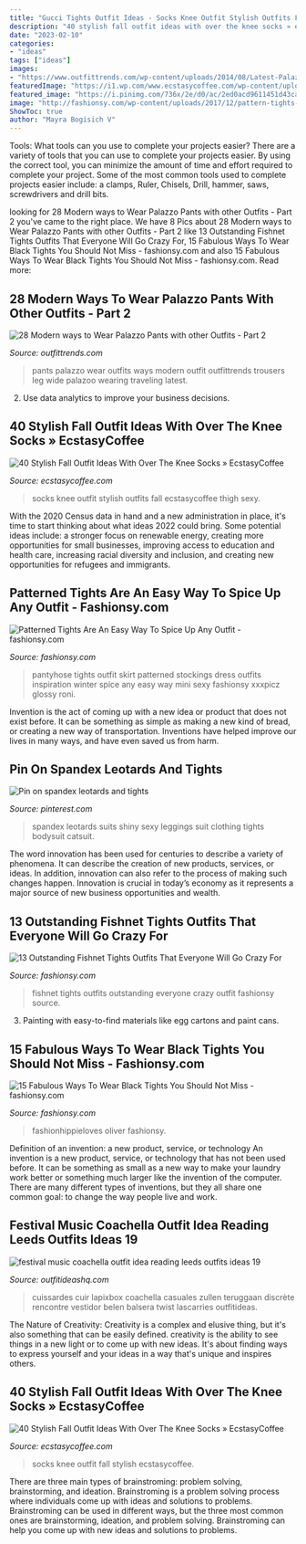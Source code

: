 ```yaml
---
title: "Gucci Tights Outfit Ideas - Socks Knee Outfit Stylish Outfits Fall Ecstasycoffee Thigh Sexy"
description: "40 stylish fall outfit ideas with over the knee socks » ecstasycoffee"
date: "2023-02-10"
categories:
- "ideas"
tags: ["ideas"]
images:
- "https://www.outfittrends.com/wp-content/uploads/2014/08/Latest-Palazoo-Pants-Fashion.jpg"
featuredImage: "https://i1.wp.com/www.ecstasycoffee.com/wp-content/uploads/2016/10/Over-The-Knee-Socks-32.jpg?resize=479%2C750"
featured_image: "https://i.pinimg.com/736x/2e/d0/ac/2ed0acd9611451d43caf7ee07cac9e75.jpg"
image: "http://fashionsy.com/wp-content/uploads/2017/12/pattern-tights-outfit-10-.jpg"
ShowToc: true
author: "Mayra Bogisich V"
---
```



Tools: What tools can you use to complete your projects easier?
There are a variety of tools that you can use to complete your projects easier. By using the correct tool, you can minimize the amount of time and effort required to complete your project. Some of the most common tools used to complete projects easier include: a clamps, Ruler, Chisels, Drill, hammer, saws, screwdrivers and drill bits.

	

		
looking for 28 Modern ways to Wear Palazzo Pants with other Outfits - Part 2 you've came to the right place. We have 8 Pics about 28 Modern ways to Wear Palazzo Pants with other Outfits - Part 2 like 13 Outstanding Fishnet Tights Outfits That Everyone Will Go Crazy For, 15 Fabulous Ways To Wear Black Tights You Should Not Miss - fashionsy.com and also 15 Fabulous Ways To Wear Black Tights You Should Not Miss - fashionsy.com. Read more:
		
    
## 28 Modern Ways To Wear Palazzo Pants With Other Outfits - Part 2

<img loading=lazy src="https://www.outfittrends.com/wp-content/uploads/2014/08/Latest-Palazoo-Pants-Fashion.jpg" onerror="this.onerror=null;this.src='https://tse3.mm.bing.net/th?id=OIP.1XAI1tIkXEQpqbiUvDA0sAHaK3&amp;pid=15.1';" alt="28 Modern ways to Wear Palazzo Pants with other Outfits - Part 2">

_Source: outfittrends.com_

>pants palazzo wear outfits ways modern outfit outfittrends trousers leg wide palazoo wearing traveling latest. 

	

2. Use data analytics to improve your business decisions.

    
## 40 Stylish Fall Outfit Ideas With Over The Knee Socks » EcstasyCoffee

<img loading=lazy src="https://i0.wp.com/www.ecstasycoffee.com/wp-content/uploads/2016/10/Over-The-Knee-Socks-22.jpg" onerror="this.onerror=null;this.src='https://tse4.mm.bing.net/th?id=OIP.3zkGh3Gwu_Z8StiQX_SzXwAAAA&amp;pid=15.1';" alt="40 Stylish Fall Outfit Ideas With Over The Knee Socks » EcstasyCoffee">

_Source: ecstasycoffee.com_

>socks knee outfit stylish outfits fall ecstasycoffee thigh sexy. 

	

With the 2020 Census data in hand and a new administration in place, it's time to start thinking about what ideas 2022 could bring. Some potential ideas include: a stronger focus on renewable energy, creating more opportunities for small businesses, improving access to education and health care, increasing racial diversity and inclusion, and creating new opportunities for refugees and immigrants.

    
## Patterned Tights Are An Easy Way To Spice Up Any Outfit - Fashionsy.com

<img loading=lazy src="http://fashionsy.com/wp-content/uploads/2017/12/pattern-tights-outfit-10-.jpg" onerror="this.onerror=null;this.src='https://tse2.mm.bing.net/th?id=OIP.KY_t3nZn7uTYqgZ9JuY2EgHaLH&amp;pid=15.1';" alt="Patterned Tights Are An Easy Way To Spice Up Any Outfit - fashionsy.com">

_Source: fashionsy.com_

>pantyhose tights outfit skirt patterned stockings dress outfits inspiration winter spice any easy way mini sexy fashionsy xxxpicz glossy roni. 

	

Invention is the act of coming up with a new idea or product that does not exist before. It can be something as simple as making a new kind of bread, or creating a new way of transportation. Inventions have helped improve our lives in many ways, and have even saved us from harm.

    
## Pin On Spandex Leotards And Tights

<img loading=lazy src="https://i.pinimg.com/736x/2e/d0/ac/2ed0acd9611451d43caf7ee07cac9e75.jpg" onerror="this.onerror=null;this.src='https://tse4.mm.bing.net/th?id=OIP.6ra-KPnn4wxrwtyZAPuCrgHaME&amp;pid=15.1';" alt="Pin on spandex leotards and tights">

_Source: pinterest.com_

>spandex leotards suits shiny sexy leggings suit clothing tights bodysuit catsuit. 

	

The word innovation has been used for centuries to describe a variety of phenomena. It can describe the creation of new products, services, or ideas. In addition, innovation can also refer to the process of making such changes happen. Innovation is crucial in today’s economy as it represents a major source of new business opportunities and wealth.

    
## 13 Outstanding Fishnet Tights Outfits That Everyone Will Go Crazy For

<img loading=lazy src="http://fashionsy.com/wp-content/uploads/2017/04/fishnet-tights-outfit-9.jpg" onerror="this.onerror=null;this.src='https://tse3.mm.bing.net/th?id=OIP.RgycNxCuL3mWfvCtnxbaRgHaLF&amp;pid=15.1';" alt="13 Outstanding Fishnet Tights Outfits That Everyone Will Go Crazy For">

_Source: fashionsy.com_

>fishnet tights outfits outstanding everyone crazy outfit fashionsy source. 

	

3. Painting with easy-to-find materials like egg cartons and paint cans.

    
## 15 Fabulous Ways To Wear Black Tights You Should Not Miss - Fashionsy.com

<img loading=lazy src="https://fashionsy.com/wp-content/uploads/2016/10/siroliver-lookbookstore-jeffreycampbel-topshop-outfit-blackandwhite-fashionhippieloves-138.jpg" onerror="this.onerror=null;this.src='https://tse1.mm.bing.net/th?id=OIP.sjfcT5wrLoG3AIny-WoJ8QHaLH&amp;pid=15.1';" alt="15 Fabulous Ways To Wear Black Tights You Should Not Miss - fashionsy.com">

_Source: fashionsy.com_

>fashionhippieloves oliver fashionsy. 

	

Definition of an invention: a new product, service, or technology
An invention is a new product, service, or technology that has not been used before. It can be something as small as a new way to make your laundry work better or something much larger like the invention of the computer. There are many different types of inventions, but they all share one common goal: to change the way people live and work.

    
## Festival Music Coachella Outfit Idea Reading Leeds Outfits Ideas 19

<img loading=lazy src="https://outfitideashq.com/wp-content/uploads/2014/12/festival-music-coachella-outfit-idea-reading-leeds-outfits-ideas-19.jpg" onerror="this.onerror=null;this.src='https://tse1.mm.bing.net/th?id=OIP.G5RVWcibifAw29PQtZoLfQDIEs&amp;pid=15.1';" alt="festival music coachella outfit idea reading leeds outfits ideas 19">

_Source: outfitideashq.com_

>cuissardes cuir lapixbox coachella casuales zullen teruggaan discrète rencontre vestidor belen balsera twist lascarries outfitideas. 

	

The Nature of Creativity:
Creativity is a complex and elusive thing, but it's also something that can be easily defined. creativity is the ability to see things in a new light or to come up with new ideas. It's about finding ways to express yourself and your ideas in a way that's unique and inspires others.

    
## 40 Stylish Fall Outfit Ideas With Over The Knee Socks » EcstasyCoffee

<img loading=lazy src="https://i1.wp.com/www.ecstasycoffee.com/wp-content/uploads/2016/10/Over-The-Knee-Socks-32.jpg?resize=479%2C750" onerror="this.onerror=null;this.src='https://tse2.mm.bing.net/th?id=OIP.1PGpeThTQcbBAmt7-MRJhQHaLm&amp;pid=15.1';" alt="40 Stylish Fall Outfit Ideas With Over The Knee Socks » EcstasyCoffee">

_Source: ecstasycoffee.com_

>socks knee outfit fall stylish ecstasycoffee. 

	

There are three main types of brainstroming: problem solving, brainstorming, and ideation.
Brainstroming is a problem solving process where individuals come up with ideas and solutions to problems. Brainstroming can be used in different ways, but the three most common ones are brainstorming, ideation, and problem solving. Brainstroming can help you come up with new ideas and solutions to problems.

